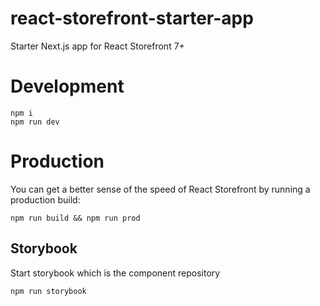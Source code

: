 # react-storefront-starter-app

Starter Next.js app for React Storefront 7+

# Development

```
npm i
npm run dev
```

# Production

You can get a better sense of the speed of React Storefront by running a production build:

```
npm run build && npm run prod
```

## Storybook

Start storybook which is the component repository
```shell
npm run storybook
```
